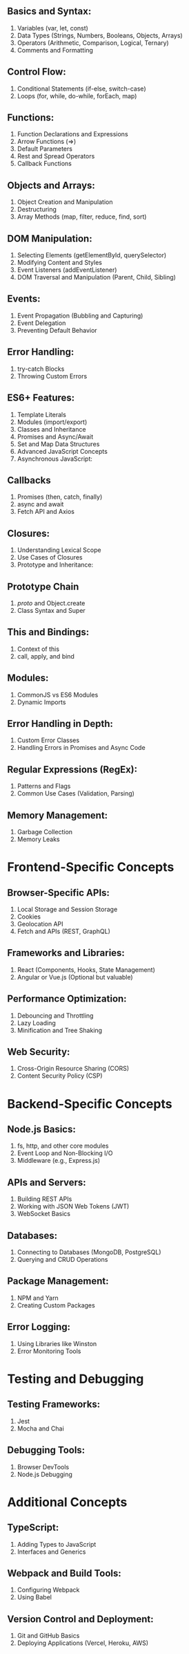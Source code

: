 ## Basics and Syntax:

1. Variables (var, let, const)
2. Data Types (Strings, Numbers, Booleans, Objects, Arrays)
3. Operators (Arithmetic, Comparison, Logical, Ternary)
4. Comments and Formatting
   
## Control Flow:

1. Conditional Statements (if-else, switch-case)
2. Loops (for, while, do-while, forEach, map)
   
## Functions:

1. Function Declarations and Expressions
2. Arrow Functions (=>)
3. Default Parameters
4. Rest and Spread Operators
5. Callback Functions
## Objects and Arrays:

1. Object Creation and Manipulation
2. Destructuring
3. Array Methods (map, filter, reduce, find, sort)
   
## DOM Manipulation:

1. Selecting Elements (getElementById, querySelector)
2. Modifying Content and Styles
3. Event Listeners (addEventListener)
4. DOM Traversal and Manipulation (Parent, Child, Sibling)
   
## Events:

1. Event Propagation (Bubbling and Capturing)
2. Event Delegation
3. Preventing Default Behavior

## Error Handling:

1. try-catch Blocks
2. Throwing Custom Errors

## ES6+ Features:

1. Template Literals
2. Modules (import/export)
3. Classes and Inheritance
4. Promises and Async/Await
5. Set and Map Data Structures
6. Advanced JavaScript Concepts
7. Asynchronous JavaScript:

## Callbacks

1. Promises (then, catch, finally)
2. async and await
3. Fetch API and Axios

## Closures:

1. Understanding Lexical Scope
2. Use Cases of Closures
3. Prototype and Inheritance:

## Prototype Chain

1. _proto_ and Object.create
2. Class Syntax and Super

## This and Bindings:

1. Context of this
2. call, apply, and bind
   
## Modules:

1. CommonJS vs ES6 Modules
2. Dynamic Imports

## Error Handling in Depth:

1. Custom Error Classes
2. Handling Errors in Promises and Async Code
   
## Regular Expressions (RegEx):

1. Patterns and Flags
2. Common Use Cases (Validation, Parsing)
   
## Memory Management:

1. Garbage Collection
2. Memory Leaks

# Frontend-Specific Concepts

## Browser-Specific APIs:

1. Local Storage and Session Storage
2. Cookies
3. Geolocation API
4. Fetch and APIs (REST, GraphQL)

## Frameworks and Libraries:

1. React (Components, Hooks, State Management)
2. Angular or Vue.js (Optional but valuable)

## Performance Optimization:

1. Debouncing and Throttling
2. Lazy Loading
3. Minification and Tree Shaking

## Web Security:

1. Cross-Origin Resource Sharing (CORS)
2. Content Security Policy (CSP)
   
# Backend-Specific Concepts

## Node.js Basics:

1. fs, http, and other core modules
2. Event Loop and Non-Blocking I/O
3. Middleware (e.g., Express.js)

## APIs and Servers:

1. Building REST APIs
2. Working with JSON Web Tokens (JWT)
3. WebSocket Basics

## Databases:

1. Connecting to Databases (MongoDB, PostgreSQL)
2. Querying and CRUD Operations

## Package Management:

1. NPM and Yarn
2. Creating Custom Packages

## Error Logging:

1. Using Libraries like Winston
2. Error Monitoring Tools

# Testing and Debugging

## Testing Frameworks:

1. Jest
2. Mocha and Chai

## Debugging Tools:

1. Browser DevTools
2. Node.js Debugging
   
# Additional Concepts

## TypeScript:

1. Adding Types to JavaScript
2. Interfaces and Generics

## Webpack and Build Tools:

1. Configuring Webpack
2. Using Babel

## Version Control and Deployment:

1. Git and GitHub Basics
2. Deploying Applications (Vercel, Heroku, AWS)
